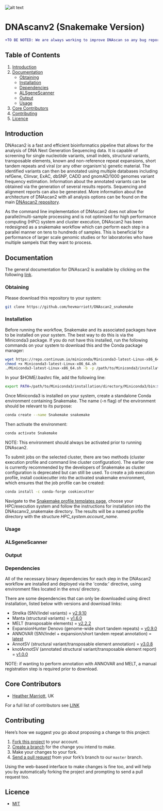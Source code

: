 ![alt text](https://github.com/hevmarriott/DNAscanv2/blob/master/DNAscan_logo.001.jpeg)

# DNAscanv2 (Snakemake Version)
```diff
+TO BE NOTED: We are always working to improve DNAscan so any bug reports, suggestions and general feedback would be highly welcome. 
```
## Table of Contents
1. [Introduction](#introduction)
2. [Documentation](#documentation)
    * [Obtaining](#obtaining)
    * [Installation](#installation)
    * [Dependencies](#dependencies)
    * [ALSgeneScanner](#alsgenescanner)
    * [Output](#output)
    * [Usage](#usage)
3. [Core Contributors](#core-contributors)
4. [Contributing](#contributing)
5. [Licence](#licence)

## Introduction 
DNAscan2 is a fast and efficient bioinformatics pipeline that allows for the analysis of DNA Next Generation Sequencing data. It is capable of screening for single nucleotide variants, small indels, structural variants, transposable elements, known and non-reference repeat expansions, short tandem repeats and viral (or any other organism's) genetic material. The identified variants can then be annotated using multiple databases including refGene, Clinvar, ExAC, dbSNP, CADD and gnomAD/1000 genomes variant frequency estimation. Information about the annotated variants can be obtained via the generation of several results reports. Sequencing and alignment reports can also be generated. More information about the architecture of DNAscan2 with all analysis options can be found on the main [DNAscan2 repository](https://github.com/hevmarriott/DNAscanv2/blob/master/README.md#introduction).

As the command line implementation of DNAscan2 does not allow for parallel/multi-sample processing and is not optimised for high performance computing (HPC) system and cluster execution, DNAscan2 has been redesigned as a snakemake workflow which can perform each step in a parallel manner on tens to hundreds of samples. This is beneficial for performance of larger scale genomic studies or for laboratories who have multiple sampels that they want to process. 

## Documentation
The general documentation for DNAscan2 is available by clicking on the following [link](https://github.com/hevmarriott/DNAscanv2/#documentation). 

### Obtaining
Please download this repository to your system:

```bash
git clone https://github.com/hevmarriott/DNAscan2_snakemake
```

### Installation
Before running the workflow, Snakemake and its associated packages have to be installed on your system. The best way to do this is via the Miniconda3 package. If you do not have this installed, run the following commands on your system to download this and the Conda package manager:

```bash 
wget https://repo.continuum.io/miniconda/Miniconda3-latest-Linux-x86_64.sh
chmod +x Miniconda3-latest-Linux-x86_64.sh
./Miniconda3-latest-Linux-x86_64.sh -b -p /path/to/Miniconda3/installation/directory
```
In your $HOME/.bashrc file, add the following line:

```bash 
export PATH=/path/to/Miniconda3/installation/directory/Miniconda3/bin:$PATH 
```

Once Miniconda3 is installed on your system, create a standalone Conda environment containing Snakemake. The name (-n flag) of the environment should be relevant to its purpose:

```bash
conda create --name Snakemake snakemake
```

Then activate the environment:

```bash
conda activate Snakemake
```

NOTE: This environment should always be activated prior to running DNAscan2.

To submit jobs on the selected cluster, there are two methods (cluster execution profile and command line cluster configuration). The earlier one is currently recommended by the developers of Snakemake as cluster configuration is deprecated but can still be used. To create a job execution profile, install cookiecutter into the activated snakemake environment, which ensures that the job profile can be created:

```bash
conda install -c conda-forge cookiecutter
```

Navigate to the [Snakemake profile templates page](https://github.com/Snakemake-Profiles), choose your HPC/execution system and follow the instructions for installation into the DNAscanv2_snakemake directory. The results will be a named profile directory with the structure *HPC_system.account_name*. 

### Usage


### ALSgeneScanner 



### Output


### Dependencies
All of the necessary binary dependencies for each step in the DNAscan2 workflow are installed and deployed via the 'conda:' directive, using environment files located in the envs/ directory. 

There are some dependencies that can only be downloaded using direct installation, listed below with versions and download links:
* Strelka (SNV/indel variants) = [v2.9.10](https://github.com/Illumina/strelka/releases/tag/v2.9.10)
* Manta (structural variants) = [v1.6.0](https://github.com/Illumina/manta/releases/tag/v1.6.0)
* MELT (transposable elements) = [v2.2.2](https://melt.igs.umaryland.edu/downloads.php)
* ExpansionHunter Denovo (genome-wide short tandem repeats) = [v0.9.0](https://github.com/Illumina/ExpansionHunterDenovo/releases/tag/v0.9.0)
* ANNOVAR (SNV/indel + expansion/short tandem repeat annotation) = [latest](https://www.openbioinformatics.org/annovar/annovar_download_form.php)
* AnnotSV (structural variant/transposable element annotation) = [v3.0.8](https://github.com/lgmgeo/AnnotSV/releases/tag/v3.0.8)
* knotAnnotSV (annotated structural variant/transposable element report) = [v1.0.0](https://github.com/mobidic/knotAnnotSV/releases/tag/v1.0.0)

NOTE: if wanting to perform annotation with ANNOVAR and MELT, a manual registration step is required prior to download.

## Core Contributors
- [Heather Marriott](heather.marriott@kcl.ac.uk), UK

For a full list of contributors see [LINK](https://github.com/hevmarriott/DNAscan2/CONTRIBUTORS.md)

## Contributing

Here’s how we suggest you go about proposing a change to this project:

1. [Fork this project][fork] to your account.
2. [Create a branch][branch] for the change you intend to make.
3. Make your changes to your fork.
4. [Send a pull request][pr] from your fork’s branch to our `master` branch.

Using the web-based interface to make changes is fine too, and will help you
by automatically forking the project and prompting to send a pull request too.

[fork]: https://help.github.com/articles/fork-a-repo/
[branch]: https://help.github.com/articles/creating-and-deleting-branches-within-your-repository
[pr]: https://help.github.com/articles/using-pull-requests/

## Licence
- [MIT](./LICENSE.txt)

